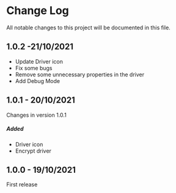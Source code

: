 # Change Log
All notable changes to this project will be documented in this file.

## 1.0.2 -21/10/2021

- Update Driver icon
- Fix some bugs
- Remove some unnecessary properties in the driver
- Add Debug Mode
 
## 1.0.1 - 20/10/2021

Changes in version 1.0.1
 
##### Added

- Driver icon
- Encrypt driver

## 1.0.0 - 19/10/2021

First release